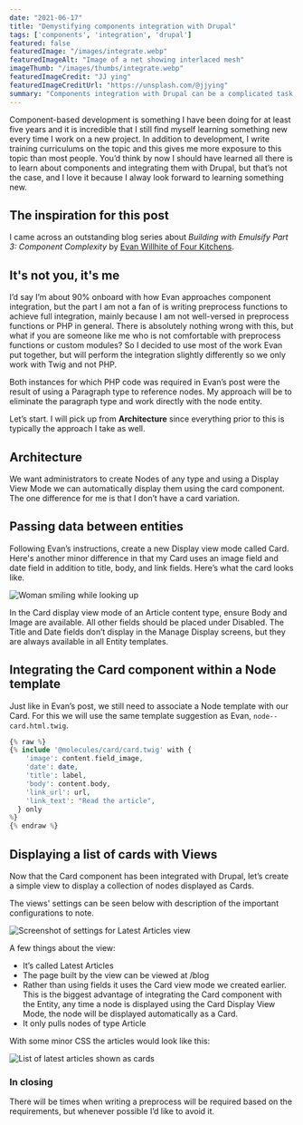 ```yaml
---
date: "2021-06-17"
title: "Demystifying components integration with Drupal"
tags: ['components', 'integration', 'drupal']
featured: false
featuredImage: "/images/integrate.webp"
featuredImageAlt: "Image of a net showing interlaced mesh"
imageThumb: "/images/thumbs/integrate.webp"
featuredImageCredit: "JJ ying"
featuredImageCreditUrl: "https://unsplash.com/@jjying"
summary: "Components integration with Drupal can be a complicated task, but there are also ways in which this task can be simplified.  This post shows you how."
---
```

Component-based development is something I have been doing for at least five years and it is incredible that I still find myself learning something new every time I work on a new project.  In addition to development, I write training curriculums on the topic and this gives me more exposure to this topic than most people.  You’d think by now I should have learned all there is to learn about components and integrating them with Drupal, but that’s not the case, and I love it because I alway look forward to learning something new.

## The inspiration for this post

I came across an outstanding blog series about _Building with Emulsify Part 3: Component Complexity_ by [Evan Willhite of Four Kitchens](https://www.fourkitchens.com/blog/development/building-emulsify-part-3-component-complexity/).

## It's not you, it's me

I’d say I’m about 90% onboard with how Evan approaches component integration, but the part I am not a fan of is writing preprocess functions to achieve full integration, mainly because I am not well-versed in preprocess functions or PHP in general. There is absolutely nothing wrong with this, but what if you are someone like me who is not comfortable with preprocess functions or custom modules?  So I decided to use most of the work Evan put together, but will perform the integration slightly differently so we only work with Twig and not PHP.

Both instances for which PHP code was required in Evan’s post were the result of using a Paragraph type to reference nodes.  My approach will be to eliminate the paragraph type and work directly with the node entity.

Let’s start.  I will pick up from **Architecture** since everything prior to this is typically the approach I take as well.

## Architecture

We want administrators to create Nodes of any type and using a Display View Mode we can automatically display them using the card component.  The one difference for me is that I don’t have a card variation.

## Passing data between entities

Following Evan’s instructions, create a new Display view mode called Card.  Here's another minor difference in that my Card uses an image field and date field in addition to title, body, and link fields.  Here’s what the card looks like.

<img style="display:inline" src="/images/card.png" alt="Woman smiling while looking up" />

In the Card display view mode of an Article content type, ensure Body and Image are available.  All other fields should be placed under Disabled.  The Title and Date fields don’t display in the Manage Display screens, but they are always available in all Entity templates.

## Integrating the Card component within a Node template

Just like in Evan’s post, we still need to associate a Node template with our Card.  For this we will use the same template suggestion as Evan, `node--card.html.twig`.

```php
{% raw %}
{% include '@molecules/card/card.twig' with {
    'image': content.field_image,
    'date': date,
    'title': label,
    'body': content.body,
    'link_url': url,
    'link_text': "Read the article",
  } only
%}
{% endraw %}
```

## Displaying a list of cards with Views

Now that the Card component has been integrated with Drupal, let’s create a simple view to display a collection of nodes displayed as Cards.

The views' settings can be seen below with description of the important configurations to note.

<img style="display:inline" src="/images/view.png" alt="Screenshot of settings for Latest Articles view" />

A few things about the view:

* It’s called Latest Articles
* The page built by the view can be viewed at /blog
* Rather than using fields it uses the Card view mode we created earlier.  This is the biggest advantage of integrating the Card component with the Entity, any time a node is displayed using the Card Display View Mode, the node will be displayed automatically as a Card.
* It only pulls nodes of type Article

With some minor CSS the articles would look like this:

<img style="display:inline" src="/images/latestarticles.png" alt="List of latest articles shown as cards" />

### In closing

There will be times when writing a preprocess will be required based on the requirements, but whenever possible I’d like to avoid it.
